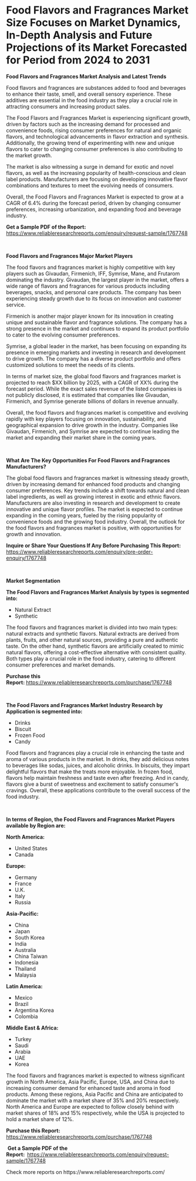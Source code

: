 <p><h1>Food Flavors and Fragrances Market Size Focuses on Market Dynamics, In-Depth Analysis and Future Projections of its Market Forecasted for Period from 2024 to 2031</h1></p><p><strong>Food Flavors and Fragrances Market Analysis and Latest Trends</strong></p>
<p><p>Food flavors and fragrances are substances added to food and beverages to enhance their taste, smell, and overall sensory experience. These additives are essential in the food industry as they play a crucial role in attracting consumers and increasing product sales.</p><p>The Food Flavors and Fragrances Market is experiencing significant growth, driven by factors such as the increasing demand for processed and convenience foods, rising consumer preferences for natural and organic flavors, and technological advancements in flavor extraction and synthesis. Additionally, the growing trend of experimenting with new and unique flavors to cater to changing consumer preferences is also contributing to the market growth.</p><p>The market is also witnessing a surge in demand for exotic and novel flavors, as well as the increasing popularity of health-conscious and clean label products. Manufacturers are focusing on developing innovative flavor combinations and textures to meet the evolving needs of consumers.</p><p>Overall, the Food Flavors and Fragrances Market is expected to grow at a CAGR of 6.4% during the forecast period, driven by changing consumer preferences, increasing urbanization, and expanding food and beverage industry.</p></p>
<p><strong>Get a Sample PDF of the Report:&nbsp;</strong> <a href="https://www.reliableresearchreports.com/enquiry/request-sample/1767748">https://www.reliableresearchreports.com/enquiry/request-sample/1767748</a></p>
<p>&nbsp;</p>
<p><strong>Food Flavors and Fragrances Major Market Players</strong></p>
<p><p>The food flavors and fragrances market is highly competitive with key players such as Givaudan, Firmenich, IFF, Symrise, Mane, and Frutarom dominating the industry. Givaudan, the largest player in the market, offers a wide range of flavors and fragrances for various products including beverages, snacks, and personal care products. The company has been experiencing steady growth due to its focus on innovation and customer service.</p><p>Firmenich is another major player known for its innovation in creating unique and sustainable flavor and fragrance solutions. The company has a strong presence in the market and continues to expand its product portfolio to cater to the evolving consumer preferences.</p><p>Symrise, a global leader in the market, has been focusing on expanding its presence in emerging markets and investing in research and development to drive growth. The company has a diverse product portfolio and offers customized solutions to meet the needs of its clients.</p><p>In terms of market size, the global food flavors and fragrances market is projected to reach $XX billion by 2025, with a CAGR of XX% during the forecast period. While the exact sales revenue of the listed companies is not publicly disclosed, it is estimated that companies like Givaudan, Firmenich, and Symrise generate billions of dollars in revenue annually.</p><p>Overall, the food flavors and fragrances market is competitive and evolving rapidly with key players focusing on innovation, sustainability, and geographical expansion to drive growth in the industry. Companies like Givaudan, Firmenich, and Symrise are expected to continue leading the market and expanding their market share in the coming years.</p></p>
<p>&nbsp;</p>
<p><strong>What Are The Key Opportunities For Food Flavors and Fragrances Manufacturers?</strong></p>
<p><p>The global food flavors and fragrances market is witnessing steady growth, driven by increasing demand for enhanced food products and changing consumer preferences. Key trends include a shift towards natural and clean label ingredients, as well as growing interest in exotic and ethnic flavors. Manufacturers are also investing in research and development to create innovative and unique flavor profiles. The market is expected to continue expanding in the coming years, fueled by the rising popularity of convenience foods and the growing food industry. Overall, the outlook for the food flavors and fragrances market is positive, with opportunities for growth and innovation.</p></p>
<p><strong>Inquire or Share Your Questions If Any Before Purchasing This Report:</strong> <a href="https://www.reliableresearchreports.com/enquiry/pre-order-enquiry/1767748">https://www.reliableresearchreports.com/enquiry/pre-order-enquiry/1767748</a></p>
<p>&nbsp;</p>
<p><strong>Market Segmentation</strong></p>
<p><strong>The Food Flavors and Fragrances Market Analysis by types is segmented into:</strong></p>
<p><ul><li>Natural Extract</li><li>Synthetic</li></ul></p>
<p><p>The food flavors and fragrances market is divided into two main types: natural extracts and synthetic flavors. Natural extracts are derived from plants, fruits, and other natural sources, providing a pure and authentic taste. On the other hand, synthetic flavors are artificially created to mimic natural flavors, offering a cost-effective alternative with consistent quality. Both types play a crucial role in the food industry, catering to different consumer preferences and market demands.</p></p>
<p><strong>Purchase this Report:&nbsp;</strong><a href="https://www.reliableresearchreports.com/purchase/1767748">https://www.reliableresearchreports.com/purchase/1767748</a></p>
<p>&nbsp;</p>
<p><strong>The Food Flavors and Fragrances Market Industry Research by Application is segmented into:</strong></p>
<p><ul><li>Drinks</li><li>Biscuit</li><li>Frozen Food</li><li>Candy</li></ul></p>
<p><p>Food flavors and fragrances play a crucial role in enhancing the taste and aroma of various products in the market. In drinks, they add delicious notes to beverages like sodas, juices, and alcoholic drinks. In biscuits, they impart delightful flavors that make the treats more enjoyable. In frozen food, flavors help maintain freshness and taste even after freezing. And in candy, flavors give a burst of sweetness and excitement to satisfy consumer's cravings. Overall, these applications contribute to the overall success of the food industry.</p></p>
<p>&nbsp;</p>
<p><strong>In terms of Region, the Food Flavors and Fragrances Market Players available by Region are:</strong></p>
<p>
    <p> <strong> North America: </strong>
        <ul>
            <li>United States</li>
            <li>Canada</li>
        </ul>
        </p> 
    <p> <strong> Europe: </strong>
        <ul>
            <li>Germany</li>
            <li>France</li>
            <li>U.K.</li>
            <li>Italy</li>
            <li>Russia</li>
        </ul>
        </p> 
    <p> <strong> Asia-Pacific: </strong>
        <ul>
            <li>China</li>
            <li>Japan</li>
            <li>South Korea</li>
            <li>India</li>
            <li>Australia</li>
            <li>China Taiwan</li>
            <li>Indonesia</li>
            <li>Thailand</li>
            <li>Malaysia</li>
        </ul>
        </p> 
    <p> <strong> Latin America: </strong>
        <ul>
            <li>Mexico</li>
            <li>Brazil</li>
            <li>Argentina Korea</li>
            <li>Colombia</li>
        </ul>
        </p> 
    <p> <strong> Middle East & Africa: </strong>
        <ul>
            <li>Turkey</li>
            <li>Saudi</li>
            <li>Arabia</li>
            <li>UAE</li>
            <li>Korea</li>
        </ul>
    </p>
    </p>
<p><p>The food flavors and fragrances market is expected to witness significant growth in North America, Asia Pacific, Europe, USA, and China due to increasing consumer demand for enhanced taste and aroma in food products. Among these regions, Asia Pacific and China are anticipated to dominate the market with a market share of 35% and 20% respectively. North America and Europe are expected to follow closely behind with market shares of 18% and 15% respectively, while the USA is projected to hold a market share of 12%.</p></p>
<p><strong>Purchase this Report: </strong><a href="https://www.reliableresearchreports.com/purchase/1767748">https://www.reliableresearchreports.com/purchase/1767748</a></p>
<p>&nbsp;<strong>Get a Sample PDF of the Report:&nbsp;&nbsp;</strong><a href="https://www.reliableresearchreports.com/enquiry/request-sample/1767748">https://www.reliableresearchreports.com/enquiry/request-sample/1767748</a></p>
<p><strong></strong></p>
<p>Check more reports on https://www.reliableresearchreports.com/</p>